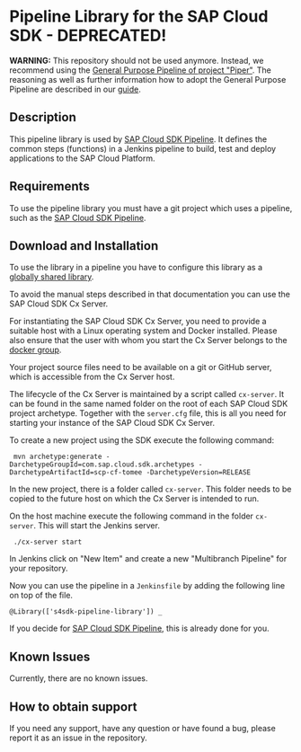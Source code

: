# Pipeline Library for the SAP Cloud SDK - DEPRECATED!

**WARNING:** This repository should not be used anymore. Instead, we recommend using the [General Purpose Pipeline of project "Piper"](https://sap.github.io/jenkins-library/stages/introduction/). The reasoning as well as further information how to adopt the General Purpose Pipeline are described in our [guide](https://github.com/SAP/cloud-s4-sdk-pipeline/blob/master/gpp-guide.md).

## Description

 This pipeline library is used by [SAP Cloud SDK Pipeline](https://github.com/SAP/cloud-s4-sdk-pipeline).
 It defines the common steps (functions) in a Jenkins pipeline to build, test and deploy applications to the SAP Cloud Platform.

 ## Requirements

 To use the pipeline library you must have a git project which uses a pipeline, such as the [SAP Cloud SDK Pipeline](https://github.com/SAP/cloud-s4-sdk-pipeline).

 ## Download and Installation

 To use the library in a pipeline you have to configure this library as a [globally shared library](https://jenkins.io/doc/book/pipeline/shared-libraries/).

 To avoid the manual steps described in that documentation you can use the SAP Cloud SDK Cx Server.

 For instantiating the SAP Cloud SDK Cx Server, you need to provide a suitable host with a Linux operating system and Docker installed. Please also ensure that the user with whom you start the Cx Server belongs to the [docker group](https://docs.docker.com/engine/installation/linux/linux-postinstall/).

 Your project source files need to be available on a git or GitHub server, which is accessible from the Cx Server host.

 The lifecycle of the Cx Server is maintained by a script called `cx-server`.
 It can be found in the same named folder on the root of each SAP Cloud SDK project archetype. Together with the `server.cfg` file, this is all you need for starting your instance of the SAP Cloud SDK Cx Server.

 To create a new project using the SDK execute the following command:

 ```shell
  mvn archetype:generate -DarchetypeGroupId=com.sap.cloud.sdk.archetypes -DarchetypeArtifactId=scp-cf-tomee -DarchetypeVersion=RELEASE

 ```

 In the new project, there is a folder called `cx-server`.
 This folder needs to be copied to the future host on which the Cx Server is intended to run.

 On the host machine execute the following command in the folder `cx-server`.
 This will start the Jenkins server.
 ```shell
  ./cx-server start
 ```

 In Jenkins click on "New Item" and create a new "Multibranch Pipeline" for your repository.

 Now you can use the pipeline in a `Jenkinsfile` by adding the following line on top of the file.
  ```shell
 @Library(['s4sdk-pipeline-library']) _
  ```

 If you decide for [SAP Cloud SDK Pipeline](https://github.com/SAP/cloud-s4-sdk-pipeline), this is already done for you.

## Known Issues
Currently, there are no known issues.

## How to obtain support
If you need any support, have any question or have found a bug, please report it as an issue in the repository.
